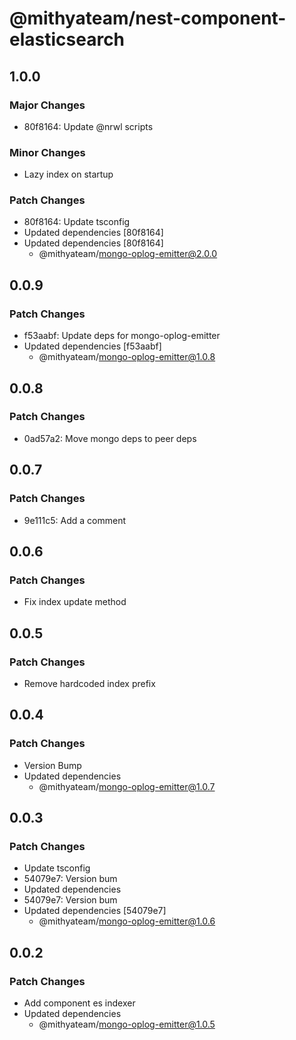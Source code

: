 # @mithyateam/nest-component-elasticsearch

## 1.0.0

### Major Changes

- 80f8164: Update @nrwl scripts

### Minor Changes

- Lazy index on startup

### Patch Changes

- 80f8164: Update tsconfig
- Updated dependencies [80f8164]
- Updated dependencies [80f8164]
  - @mithyateam/mongo-oplog-emitter@2.0.0

## 0.0.9

### Patch Changes

- f53aabf: Update deps for mongo-oplog-emitter
- Updated dependencies [f53aabf]
  - @mithyateam/mongo-oplog-emitter@1.0.8

## 0.0.8

### Patch Changes

- 0ad57a2: Move mongo deps to peer deps

## 0.0.7

### Patch Changes

- 9e111c5: Add a comment

## 0.0.6

### Patch Changes

- Fix index update method

## 0.0.5

### Patch Changes

- Remove hardcoded index prefix

## 0.0.4

### Patch Changes

- Version Bump
- Updated dependencies
  - @mithyateam/mongo-oplog-emitter@1.0.7

## 0.0.3

### Patch Changes

- Update tsconfig
- 54079e7: Version bum
- Updated dependencies
- 54079e7: Version bum
- Updated dependencies [54079e7]
  - @mithyateam/mongo-oplog-emitter@1.0.6

## 0.0.2

### Patch Changes

- Add component es indexer
- Updated dependencies
  - @mithyateam/mongo-oplog-emitter@1.0.5

